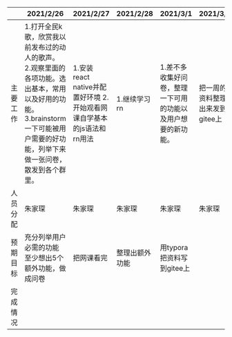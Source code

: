 |          | 2021/2/26                                                    | 2021/2/27                                                    | 2021/2/28      | 2021/3/1                                                     | 2021/3/2                        | 2021/3/3 | 2021/3/4 |
| -------- | ------------------------------------------------------------ | ------------------------------------------------------------ | -------------- | ------------------------------------------------------------ | ------------------------------- | -------- | -------- |
| 主要工作 | 1.打开全民k歌，欣赏我以前发布过的动人的歌声。     2.观察里面的各项功能。选出基本，常用以及好用的功能。     3.brainstorm一下可能被用户需要的好功能，列举下来做一张问卷，散发到各个群里。 | 1.安装react native并配置好环境     2.开始观看网课自学基本的js语法和rn用法 | 1.继续学习rn   | 1.差不多收集好问卷，整理一下可用的功能以及用户想要的新功能。 | 把一周的资料整理出来发到gitee上 |          |          |
| 人员分配 | 朱家琛                                                       | 朱家琛                                                       | 朱家琛         | 朱家琛                                                       | 朱家琛                          | 朱家琛   |          |
| 预期目标 | 充分列举用户必需的功能     至少想出5个额外功能，做成问卷     | 把网课看完                                                   | 整理出额外功能 | 用typora把资料写到gitee上                                    |                                 |          |          |
| 完成情况 |                                                              |                                                              |                |                                                              |                                 |          |          |
